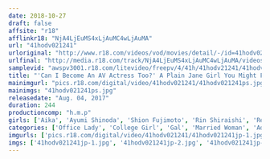 ```yaml
---
date: 2018-10-27
draft: false
affsite: "r18"
afflinkr18: "NjA4LjEuMS4xLjAuMC4wLjAuMA"
url: "41hodv021241"
urloriginal: "http://www.r18.com/videos/vod/movies/detail/-/id=41hodv021241"
urlfinal: "http://media.r18.com/track/NjA4LjEuMS4xLjAuMC4wLjAuMA/videos/vod/movies/detail/-/id=41hodv021241"
samplevid: "awspv3001.r18.com/litevideo/freepv/4/41h/41hodv21241/41hodv21241_dmb_w.mp4"
title: "'Can I Become An AV Actress Too?' A Plain Jane Girl You Might Find Anywhere Is Going On A Sexual Adventure! Sudden Interview Sex And Sweaty Breaking In Training"
mainimgurl: "pics.r18.com/digital/video/41hodv021241/41hodv021241ps.jpg"
mainimgs: "41hodv021241ps.jpg"
releasedate: "Aug. 04, 2017"
duration: 244
productioncomp: "h.m.p"
girls: ['Aika', 'Ayumi Shinoda', 'Shion Fujimoto', 'Rin Shiraishi', 'Reina Shinomiya']
categories: ['Office Lady', 'College Girl', 'Gal', 'Married Woman', 'Adultery', 'Big Tits', 'Compilation', 'Over 4 Hours', 'Hi-Def']
imgurls: ['pics.r18.com/digital/video/41hodv021241/41hodv021241jp-1.jpg', 'pics.r18.com/digital/video/41hodv021241/41hodv021241jp-2.jpg', 'pics.r18.com/digital/video/41hodv021241/41hodv021241jp-3.jpg', 'pics.r18.com/digital/video/41hodv021241/41hodv021241jp-4.jpg', 'pics.r18.com/digital/video/41hodv021241/41hodv021241jp-5.jpg', 'pics.r18.com/digital/video/41hodv021241/41hodv021241jp-6.jpg', 'pics.r18.com/digital/video/41hodv021241/41hodv021241jp-7.jpg', 'pics.r18.com/digital/video/41hodv021241/41hodv021241jp-8.jpg', 'pics.r18.com/digital/video/41hodv021241/41hodv021241jp-9.jpg', 'pics.r18.com/digital/video/41hodv021241/41hodv021241jp-10.jpg', 'pics.r18.com/digital/video/41hodv021241/41hodv021241jp-11.jpg', 'pics.r18.com/digital/video/41hodv021241/41hodv021241jp-12.jpg', 'pics.r18.com/digital/video/41hodv021241/41hodv021241jp-13.jpg', 'pics.r18.com/digital/video/41hodv021241/41hodv021241jp-14.jpg', 'pics.r18.com/digital/video/41hodv021241/41hodv021241jp-15.jpg', 'pics.r18.com/digital/video/41hodv021241/41hodv021241jp-16.jpg', 'pics.r18.com/digital/video/41hodv021241/41hodv021241jp-17.jpg', 'pics.r18.com/digital/video/41hodv021241/41hodv021241jp-18.jpg', 'pics.r18.com/digital/video/41hodv021241/41hodv021241jp-19.jpg', 'pics.r18.com/digital/video/41hodv021241/41hodv021241jp-20.jpg']
imgs: ['41hodv021241jp-1.jpg', '41hodv021241jp-2.jpg', '41hodv021241jp-3.jpg', '41hodv021241jp-4.jpg', '41hodv021241jp-5.jpg', '41hodv021241jp-6.jpg', '41hodv021241jp-7.jpg', '41hodv021241jp-8.jpg', '41hodv021241jp-9.jpg', '41hodv021241jp-10.jpg', '41hodv021241jp-11.jpg', '41hodv021241jp-12.jpg', '41hodv021241jp-13.jpg', '41hodv021241jp-14.jpg', '41hodv021241jp-15.jpg', '41hodv021241jp-16.jpg', '41hodv021241jp-17.jpg', '41hodv021241jp-18.jpg', '41hodv021241jp-19.jpg', '41hodv021241jp-20.jpg']
---
```

